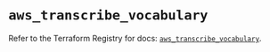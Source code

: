 # `aws_transcribe_vocabulary`

Refer to the Terraform Registry for docs: [`aws_transcribe_vocabulary`](https://registry.terraform.io/providers/hashicorp/aws/4.67.0/docs/resources/transcribe_vocabulary).
